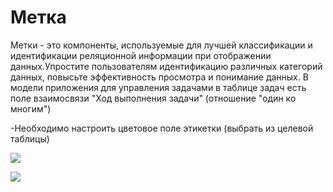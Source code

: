 # Метка

Метки - это компоненты, используемые для лучшей классификации и идентификации реляционной информации при отображении данных.Упростите пользователям идентификацию различных категорий данных, повысьте эффективность просмотра и понимание данных. В модели приложения для управления задачами в таблице задач есть поле взаимосвязи "Ход выполнения задачи" (отношение "один ко многим")

-Необходимо настроить цветовое поле этикетки (выбрать из целевой таблицы)

![](https://static-docs.nocobase.com/7f436d6de401aaa13f1d8a876aedac07.png)

![](https://static-docs.nocobase.com/3f62febe926d5650a587b979a5db8f8f.png)
